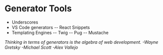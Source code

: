 # Generator Tools

-   Underscores
-   VS Code generators
    -- React Snippets
-   Templating Engines
    -- Twig
    -- Pug
    -- Mustache

_Thinking in terms of generators is the algebra of web development. -Wayne Gretsky -Michael Scott -Alex Vallejo_
